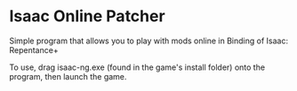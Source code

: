 # Isaac Online Patcher

Simple program that allows you to play with mods online in Binding of Isaac: Repentance+

To use, drag isaac-ng.exe (found in the game's install folder) onto the program, then launch the game.

